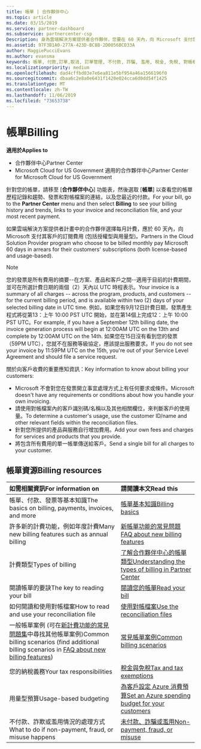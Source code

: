 ```yaml
---
title: 帳單 | 合作夥伴中心
ms.topic: article
ms.date: 03/15/2019
ms.service: partner-dashboard
ms.subservice: partnercenter-csp
Description: 身為雲端解決方案提供者合作夥伴，您要在 60 天內，向 Microsoft 支付您客戶之授權型與用量型訂閱的費用。
ms.assetid: 97F3B1A0-277A-423D-BC8B-2D0056BCD33A
author: MaggiePucciEvans
ms.author: evansma
keywords: 帳單, 付款,訂單,取消, 訂單管理, 不付款, 詐騙, 濫用, 稅金, 免稅, 對帳檔案, 對帳檔案
ms.localizationpriority: medium
ms.openlocfilehash: dad4cffbd03e7e6ea811e5bf954a46a1566196f0
ms.sourcegitcommit: dbaa6c2e8a0e6431f1420e024cca6d0dd54f1425
ms.translationtype: MT
ms.contentlocale: zh-TW
ms.lasthandoff: 11/06/2019
ms.locfileid: "73653738"
---
```

# <a name="billing"></a><span data-ttu-id="e513a-104">帳單</span><span class="sxs-lookup"><span data-stu-id="e513a-104">Billing</span></span>

<span data-ttu-id="e513a-105">**適用於**</span><span class="sxs-lookup"><span data-stu-id="e513a-105">**Applies to**</span></span>

-  <span data-ttu-id="e513a-106">合作夥伴中心</span><span class="sxs-lookup"><span data-stu-id="e513a-106">Partner Center</span></span>
-  <span data-ttu-id="e513a-107">Microsoft Cloud for US Government 適用的合作夥伴中心</span><span class="sxs-lookup"><span data-stu-id="e513a-107">Partner Center for Microsoft Cloud for US Government</span></span>
 
 
<span data-ttu-id="e513a-108">針對您的帳單，請移至 [**合作夥伴中心**] 功能表，然後選取 [**帳單**] 以查看您的帳單歷程記錄和趨勢、發票和對帳檔案的連結，以及您最近的付款。</span><span class="sxs-lookup"><span data-stu-id="e513a-108">For your bill, go to the **Partner Center** menu and then select **Billing** to see your billing history and trends, links to your invoice and reconciliation file, and your most recent payment.</span></span>

<span data-ttu-id="e513a-109">如果雲端解決方案提供者計畫中的合作夥伴選擇每月計費，應於 60 天內，向 Microsoft 支付其客戶的訂閱費用 (包括授權型與用量型)。</span><span class="sxs-lookup"><span data-stu-id="e513a-109">Partners in the Cloud Solution Provider program who choose to be billed monthly pay Microsoft 60 days in arrears for their customers' subscriptions (both license-based and usage-based).</span></span>

> [!NOTE]  
> <span data-ttu-id="e513a-110">您的發票是所有費用的摘要--在方案、產品和客戶之間--適用于目前的計費期間，並可在所選計費日期的兩個（2）天內以 UTC 時程表示。</span><span class="sxs-lookup"><span data-stu-id="e513a-110">Your invoice is a summary of all charges -- across the program, products, and customers -- for the current billing period, and is available within two (2) days of your selected billing date in UTC time.</span></span> <span data-ttu-id="e513a-111">例如，如果您有9月12日計費日期，發票產生程式將從第13：上午 10:00 PST UTC 開始，並在第14個上完成12：上午 10:00 PST UTC。</span><span class="sxs-lookup"><span data-stu-id="e513a-111">For example, if you have a September 12th billing date, the invoice generation process will begin at 12:00AM UTC on the 13th and complete by 12:00AM UTC on the 14th.</span></span> <span data-ttu-id="e513a-112">如果您在15日沒有看到您的發票（59PM UTC），您就不在服務等級協定，應該提出服務要求。</span><span class="sxs-lookup"><span data-stu-id="e513a-112">If you do not see your invoice by 11:59PM UTC on the 15th, you're out of your Service Level Agreement and should file a service request.</span></span> 

<span data-ttu-id="e513a-113">關於向客戶收費的重要應知資訊：</span><span class="sxs-lookup"><span data-stu-id="e513a-113">Key information to know about billing your customers:</span></span>

-   <span data-ttu-id="e513a-114">Microsoft 不會對您在發票開立事宜處理方式上有任何要求或條件。</span><span class="sxs-lookup"><span data-stu-id="e513a-114">Microsoft doesn't have any requirements or conditions about how you handle your own invoicing.</span></span>
-   <span data-ttu-id="e513a-115">請使用對帳檔案內的客戶識別碼/名稱以及其他相關欄位，來判斷客戶的使用量。</span><span class="sxs-lookup"><span data-stu-id="e513a-115">To determine a customer's usage, use the customer ID/name and other relevant fields within the reconciliation files.</span></span>
-   <span data-ttu-id="e513a-116">針對您所提供的產品與服務自行增加費用。</span><span class="sxs-lookup"><span data-stu-id="e513a-116">Add your own fees and charges for services and products that you provide.</span></span>
-   <span data-ttu-id="e513a-117">將包含所有費用的單一帳單傳送給客戶。</span><span class="sxs-lookup"><span data-stu-id="e513a-117">Send a single bill for all charges to your customer.</span></span>

## <a name="billing-resources"></a><span data-ttu-id="e513a-118">帳單資源</span><span class="sxs-lookup"><span data-stu-id="e513a-118">Billing resources</span></span>
|<span data-ttu-id="e513a-119">**如需相關資訊**</span><span class="sxs-lookup"><span data-stu-id="e513a-119">**For information on**</span></span>   |<span data-ttu-id="e513a-120">**請閱讀本文**</span><span class="sxs-lookup"><span data-stu-id="e513a-120">**Read this**</span></span>    |
|:-----------------------------|:-----------------|
|<span data-ttu-id="e513a-121">帳單、付款、發票等基本知識</span><span class="sxs-lookup"><span data-stu-id="e513a-121">The basics on billing, payments, invoices, and  more</span></span>   |[<span data-ttu-id="e513a-122">帳單基本知識</span><span class="sxs-lookup"><span data-stu-id="e513a-122">Billing basics</span></span>](billing-basics.md)
|<span data-ttu-id="e513a-123">許多新的計費功能，例如年度計費</span><span class="sxs-lookup"><span data-stu-id="e513a-123">Many new billing features such as annual billing</span></span>   |[<span data-ttu-id="e513a-124">新帳單功能的常見問題</span><span class="sxs-lookup"><span data-stu-id="e513a-124">FAQ about new billing features</span></span>](faq-about-new-billing-features.md)|
|<span data-ttu-id="e513a-125">計費類型</span><span class="sxs-lookup"><span data-stu-id="e513a-125">Types of billing</span></span>   |[<span data-ttu-id="e513a-126">了解合作夥伴中心的帳單類型</span><span class="sxs-lookup"><span data-stu-id="e513a-126">Understanding the types of billing in Partner Center</span></span>](billing-different-types.md)   |
|<span data-ttu-id="e513a-127">閱讀帳單的要訣</span><span class="sxs-lookup"><span data-stu-id="e513a-127">The key to reading your bill</span></span>   |[<span data-ttu-id="e513a-128">閱讀您的帳單</span><span class="sxs-lookup"><span data-stu-id="e513a-128">Read your bill</span></span>](read-your-bill.md)   |
|<span data-ttu-id="e513a-129">如何閱讀和使用對帳檔案</span><span class="sxs-lookup"><span data-stu-id="e513a-129">How to read and use your reconciliation file</span></span>   |[<span data-ttu-id="e513a-130">使用對帳檔案</span><span class="sxs-lookup"><span data-stu-id="e513a-130">Use the reconciliation files</span></span>](use-the-reconciliation-files.md)|
|<span data-ttu-id="e513a-131">一般帳單案例 (可在[新計費功能的常見問題集](faq-about-new-billing-features.md)中尋找其他帳單案例)</span><span class="sxs-lookup"><span data-stu-id="e513a-131">Common billing scenarios (find additional billing scenarios in [FAQ about new billing features](faq-about-new-billing-features.md))</span></span>|[<span data-ttu-id="e513a-132">常見帳單案例</span><span class="sxs-lookup"><span data-stu-id="e513a-132">Common billing scenarios</span></span>](common-billing-scenarios.md)|
|<span data-ttu-id="e513a-133">您的納稅義務</span><span class="sxs-lookup"><span data-stu-id="e513a-133">Your tax responsibilities</span></span>   | [<span data-ttu-id="e513a-134">稅金與免稅</span><span class="sxs-lookup"><span data-stu-id="e513a-134">Tax and tax exemptions</span></span>](tax-and-tax-exemptions.md)|
|<span data-ttu-id="e513a-135">用量型預算</span><span class="sxs-lookup"><span data-stu-id="e513a-135">Usage-based budgeting</span></span>    |[<span data-ttu-id="e513a-136">為客戶設定 Azure 消費預算</span><span class="sxs-lookup"><span data-stu-id="e513a-136">Set an Azure spending budget for your customers</span></span>](set-an-azure-spending-budget-for-your-customers.md)|
|<span data-ttu-id="e513a-137">不付款、詐欺或濫用情況的處理方式</span><span class="sxs-lookup"><span data-stu-id="e513a-137">What to do if non-payment, fraud, or misuse happens</span></span>   |[<span data-ttu-id="e513a-138">未付款、詐騙或濫用</span><span class="sxs-lookup"><span data-stu-id="e513a-138">Non-payment, fraud, or misuse</span></span>](non-payment--fraud--or-misuse.md)|




















